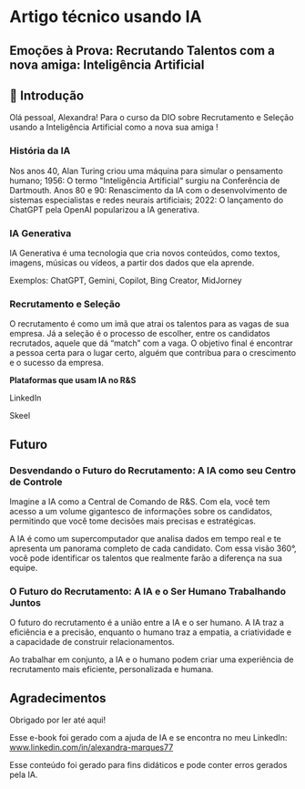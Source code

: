 # Artigo técnico usando IA

## Emoções à Prova: Recrutando Talentos com a nova amiga: Inteligência Artificial

## 🚀 Introdução

Olá pessoal, Alexandra! Para o curso da DIO sobre Recrutamento e Seleção usando a Inteligência Artificial como a nova sua amiga !

### História da IA
Nos anos 40, Alan Turing criou uma máquina para simular o pensamento humano;
1956: O termo "Inteligência Artificial“ surgiu na Conferência de Dartmouth.
Anos 80 e 90: Renascimento da IA com o desenvolvimento de sistemas especialistas e redes neurais artificiais;
2022: O lançamento do ChatGPT pela OpenAI popularizou a IA generativa.

### IA Generativa
IA Generativa é uma tecnologia que cria novos conteúdos, como textos, imagens, músicas ou vídeos, a partir dos dados que ela aprende.

Exemplos: ChatGPT, Gemini, Copilot, Bing Creator, MidJorney

### Recrutamento e Seleção

O recrutamento é como um imã que atrai os talentos para as vagas de sua empresa. 
Já a seleção é o processo de escolher, entre os candidatos recrutados, aquele que dá “match” com a vaga. 
O objetivo final é encontrar a pessoa certa para o lugar certo, alguém que contribua para o crescimento e o sucesso da empresa.

**Plataformas que usam IA no R&S**

LinkedIn

Skeel

## Futuro

### Desvendando o Futuro do Recrutamento: A IA como seu Centro de Controle

Imagine a IA como a Central de Comando de R&S. Com ela, você tem acesso a um volume gigantesco de informações sobre os candidatos, permitindo que você tome decisões mais precisas e estratégicas. 

A IA é como um supercomputador que analisa dados em tempo real e te apresenta um panorama completo de cada candidato. Com essa visão 360°, você pode identificar os talentos que realmente farão a diferença na sua equipe.

### O Futuro do Recrutamento: A IA e o Ser Humano Trabalhando Juntos
O futuro do recrutamento é a união entre a IA e o ser humano. A IA traz a eficiência e a precisão, enquanto o humano traz a empatia, a criatividade e a capacidade de construir relacionamentos. 

Ao trabalhar em conjunto, a IA e o humano podem criar uma experiência de recrutamento mais eficiente, personalizada e humana.

## Agradecimentos
Obrigado por ler até aqui!

Esse e-book foi gerado com a ajuda de IA e se encontra no meu LinkedIn: www.linkedin.com/in/alexandra-marques77

Esse conteúdo foi gerado para fins didáticos e pode conter erros gerados pela IA.






